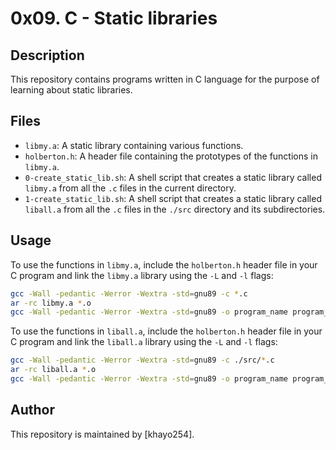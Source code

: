 # 0x09. C - Static libraries

## Description
This repository contains programs written in C language for the purpose of learning about static libraries.

## Files
* `libmy.a`: A static library containing various functions.
* `holberton.h`: A header file containing the prototypes of the functions in `libmy.a`.
* `0-create_static_lib.sh`: A shell script that creates a static library called `libmy.a` from all the `.c` files in the current directory.
* `1-create_static_lib.sh`: A shell script that creates a static library called `liball.a` from all the `.c` files in the `./src` directory and its subdirectories.

## Usage
To use the functions in `libmy.a`, include the `holberton.h` header file in your C program and link the `libmy.a` library using the `-L` and `-l` flags:

```bash
gcc -Wall -pedantic -Werror -Wextra -std=gnu89 -c *.c
ar -rc libmy.a *.o
gcc -Wall -pedantic -Werror -Wextra -std=gnu89 -o program_name program_name.c -L. -lmy
```

To use the functions in `liball.a`, include the `holberton.h` header file in your C program and link the `liball.a` library using the `-L` and `-l` flags:

```bash
gcc -Wall -pedantic -Werror -Wextra -std=gnu89 -c ./src/*.c
ar -rc liball.a *.o
gcc -Wall -pedantic -Werror -Wextra -std=gnu89 -o program_name program_name.c -L. -lall
```

## Author
This repository is maintained by [khayo254].
